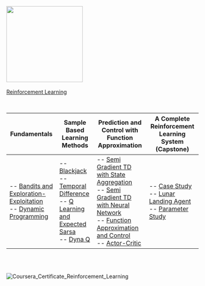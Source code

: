 [<img width="200" src="https://d3njjcbhbojbot.cloudfront.net/api/utilities/v1/imageproxy/http://coursera-university-assets.s3.amazonaws.com/f6/4559ba784341fe8084f538436e3ee8/UA_Logo_Green_RGB-1-.png?auto=format%2Ccompress&dpr=1&h=45">](https://www.coursera.org/specializations/reinforcement-learning) <br><br> 
[Reinforcement Learning](https://www.coursera.org/specializations/reinforcement-learning)

<br>

| Fundamentals | Sample Based Learning Methods | Prediction and Control with Function Approximation | A Complete Reinforcement Learning System (Capstone) |
| --- | --- | --- | --- |
| -- [Bandits and Exploration-Exploitation](https://github.com/matthewweaver/coursera-reinforcement-learning-labs/blob/main/Fundamentals%20of%20Reinforcement%20Learning/Bandits%20and%20Exploration-Exploitation/C1M1_Bandits.ipynb) <br> -- [Dynamic Programming](https://github.com/matthewweaver/coursera-reinforcement-learning-labs/blob/main/Fundamentals%20of%20Reinforcement%20Learning/Dynamic%20Programming/C1M4_Dynamic_Programming.ipynb) | -- [Blackjack](https://github.com/matthewweaver/coursera-reinforcement-learning-labs/blob/main/Sample-based%20Learning%20Methods/Blackjack/C2M1_Blackjack.ipynb) <br> -- [Temporal Difference](https://github.com/matthewweaver/coursera-reinforcement-learning-labs/blob/main/Sample-based%20Learning%20Methods/Temporal%20Difference%20Learning/C2M2-Temporal_Difference_Learning.ipynb) <br> -- [Q Learning and Expected Sarsa](https://github.com/matthewweaver/coursera-reinforcement-learning-labs/blob/main/Sample-based%20Learning%20Methods/Q-Learning%20and%20Expected%20Sarsa/C2M3_QLearning.ipynb) <br> -- [Dyna Q](https://github.com/matthewweaver/coursera-reinforcement-learning-labs/blob/main/Sample-based%20Learning%20Methods/Dyna-Q/C2M4_DynaQ.ipynb) | -- [Semi Gradient TD with State Aggregation](https://github.com/matthewweaver/coursera-reinforcement-learning-labs/blob/main/Prediction%20and%20Control%20with%20Function%20Approximation/Semi%20Gradient%20TD%20with%20State%20Aggregation/C3M1_SGTD_with_State_Aggregation.ipynb) <br> -- [Semi Gradient TD with Neural Network](https://github.com/matthewweaver/coursera-reinforcement-learning-labs/blob/main/Prediction%20and%20Control%20with%20Function%20Approximation/Semi%20Gradient%20TD%20with%20a%20Neural%20Network/C3M2_SGTD_with_Neural_Network.ipynb) <br> -- [Function Approximation and Control](https://github.com/matthewweaver/coursera-reinforcement-learning-labs/blob/main/Prediction%20and%20Control%20with%20Function%20Approximation/Function%20Approximation%20and%20Control/C3M3_Function_Approximation_and_Control.ipynb) <br> -- [Actor-Critic](https://github.com/matthewweaver/coursera-reinforcement-learning-labs/blob/main/Prediction%20and%20Control%20with%20Function%20Approximation/Actor-Critic/C3M4_Actor_Critic.ipynb) | -- [Case Study](https://github.com/matthewweaver/coursera-reinforcement-learning-labs/blob/main/A%20Complete%20Reinforcement%20Learning%20System%20(Capstone)/MoonShot%20Technologies/C2M1_Moonshot_Tech.ipynb) <br> -- [Lunar Landing Agent](https://github.com/matthewweaver/coursera-reinforcement-learning-labs/blob/main/A%20Complete%20Reinforcement%20Learning%20System%20(Capstone)/Lunar%20Landing%20Agent/C4M4_Lunar_Landing_Agent.ipynb) <br> -- [Parameter Study](https://github.com/matthewweaver/coursera-reinforcement-learning-labs/blob/main/A%20Complete%20Reinforcement%20Learning%20System%20(Capstone)/Parameter%20Study/C4M5_Parameter_Study.ipynb) |

<br><br>

![Coursera_Certificate_Reinforcement_Learning](https://github.com/user-attachments/assets/cd17a313-cafc-4b42-b1d3-98fab0b4ba14)
